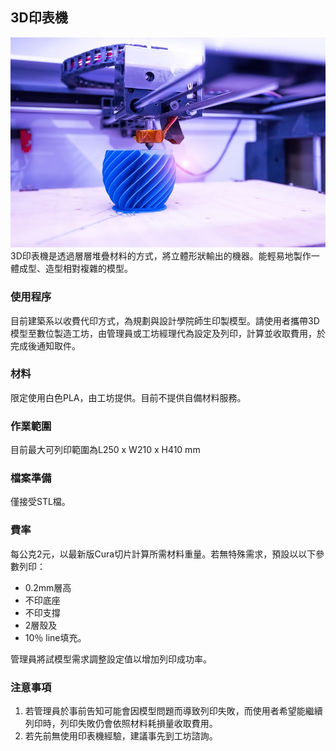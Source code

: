 ## 3D印表機
![3D-Printing](/assets/img/hardware/3dp.jpeg)
3D印表機是透過層層堆疊材料的方式，將立體形狀輸出的機器。能輕易地製作一體成型、造型相對複雜的模型。

### 使用程序
目前建築系以收費代印方式，為規劃與設計學院師生印製模型。請使用者攜帶3D模型至數位製造工坊，由管理員或工坊經理代為設定及列印，計算並收取費用，於完成後通知取件。

### 材料
限定使用白色PLA，由工坊提供。目前不提供自備材料服務。

### 作業範圍
目前最大可列印範圍為L250 x W210 x H410 mm

### 檔案準備
僅接受STL檔。

### 費率
每公克2元，以最新版Cura切片計算所需材料重量。若無特殊需求，預設以以下參數列印：
* 0.2mm層高
* 不印底座
* 不印支撐
* 2層殼及
* 10％ line填充。
 
管理員將試模型需求調整設定值以增加列印成功率。

### 注意事項
1. 若管理員於事前告知可能會因模型問題而導致列印失敗，而使用者希望能繼續列印時，列印失敗仍會依照材料耗損量收取費用。
2. 若先前無使用印表機經驗，建議事先到工坊諮詢。
